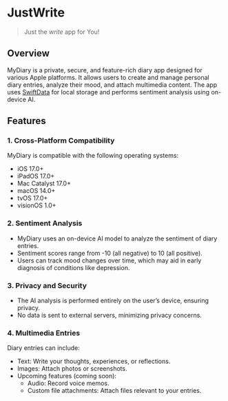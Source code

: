 # JustWrite
> Just the *write* app for You!
## Overview
MyDiary is a private, secure, and feature-rich diary app designed for various Apple platforms. It allows users to create and manage personal diary entries, analyze their mood, and attach multimedia content. The app uses [SwiftData](https://developer.apple.com/xcode/swiftdata/) for local storage and performs sentiment analysis using on-device AI.
## Features
### 1. Cross-Platform Compatibility
MyDiary is compatible with the following operating systems:
- iOS 17.0+
- iPadOS 17.0+
- Mac Catalyst 17.0+
- macOS 14.0+
- tvOS 17.0+
- visionOS 1.0+
### 2. Sentiment Analysis
- MyDiary uses an on-device AI model to analyze the sentiment of diary entries.
- Sentiment scores range from -10 (all negative) to 10 (all positive).
- Users can track mood changes over time, which may aid in early diagnosis of conditions like depression.
### 3. Privacy and Security
- The AI analysis is performed entirely on the user’s device, ensuring privacy.
- No data is sent to external servers, minimizing privacy concerns.
### 4. Multimedia Entries
Diary entries can include:
- Text: Write your thoughts, experiences, or reflections.
- Images: Attach photos or screenshots.
- Upcoming features (coming soon):
  - Audio: Record voice memos.
  - Custom file attachments: Attach files relevant to your entries.
